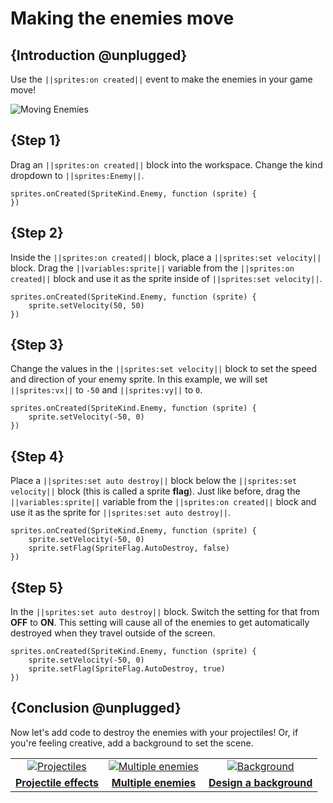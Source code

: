 # Making the enemies move

## {Introduction @unplugged}

Use the ``||sprites:on created||`` event to make the enemies in your game move!

![Moving Enemies](/static/recipes/shark-splash/02-A-enemies.gif)

## {Step 1}

Drag an ``||sprites:on created||`` block into the workspace. Change the kind
dropdown to ``||sprites:Enemy||``.

```blocks
sprites.onCreated(SpriteKind.Enemy, function (sprite) {
})
```


## {Step 2}

Inside the ``||sprites:on created||`` block, place a ``||sprites:set velocity||`` block.
Drag the ``||variables:sprite||`` variable from the ``||sprites:on created||`` block and use it as the sprite inside of ``||sprites:set velocity||``.

```blocks
sprites.onCreated(SpriteKind.Enemy, function (sprite) {
    sprite.setVelocity(50, 50)
})
```

## {Step 3}

Change the values in the ``||sprites:set velocity||`` block to set the speed and direction of your
enemy sprite. In this example, we will set ``||sprites:vx||`` to `-50` and ``||sprites:vy||`` to `0`.

```blocks
sprites.onCreated(SpriteKind.Enemy, function (sprite) {
    sprite.setVelocity(-50, 0)
})
```

## {Step 4}

Place a ``||sprites:set auto destroy||`` block below the ``||sprites:set velocity||`` block (this is called a sprite **flag**).
Just like before, drag the ``||variables:sprite||`` variable from the ``||sprites:on created||`` block and use it as the sprite for ``||sprites:set auto destroy||``.


```blocks
sprites.onCreated(SpriteKind.Enemy, function (sprite) {
    sprite.setVelocity(-50, 0)
    sprite.setFlag(SpriteFlag.AutoDestroy, false)
})
```

## {Step 5}

In the ``||sprites:set auto destroy||`` block. Switch the setting for that from **OFF** to **ON**. This setting will cause all of the enemies to get automatically destroyed when they travel outside of the screen.

```blocks
sprites.onCreated(SpriteKind.Enemy, function (sprite) {
    sprite.setVelocity(-50, 0)
    sprite.setFlag(SpriteFlag.AutoDestroy, true)
})
```

## {Conclusion @unplugged}

Now let's add code to destroy the enemies with your projectiles! Or, if you're feeling creative, add a background to set the scene.

|      |      |      |
|:----:|:----:|:----:|
|  [![Projectiles](/static/recipes/shark-splash/03-projectiles.gif)](#recipe:/recipes/shark-splash/03-projectiles) | [![Multiple enemies](/static/recipes/shark-splash/02-B-enemies.gif)](#recipe:/recipes/shark-splash/02-B-enemies) | [![Background](/static/recipes/shark-splash/04-background.png)](#recipe:/recipes/04-background) |
| [**Projectile effects**](#recipe:/recipes/shark-splash/03-projectiles) | [**Multiple enemies**](#recipe:/recipes/shark-splash/02-B-enemies) | [**Design a background**](#recipe:/recipes/shark-splash/04-background) |